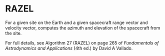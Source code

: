 # RAZEL

For a given site on the Earth and a given spacecraft range vector and velocity vector, computes the azimuth and elevation of the spacecraft from the site.

For full details, see Algorithm 27 (RAZEL) on page 265 of _Fundamentals of Astrodynamics and Applications_ (4th ed.) by David A Vallado.
